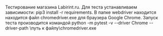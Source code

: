 Тестирование магазина Labirint.ru. 
 Для теста устанавливаем зависимости: pip3 install -r requirements. 
 В папке webdriver находится находится файл chromedriver.exe для браузера Google Chrome. 
 Запуск теста производится командой python -m pytest -v --driver Chrome --driver-path \путь к файлу\chromedriver.exe
